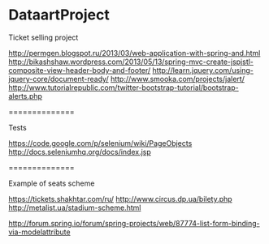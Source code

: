DataartProject
==============

Ticket selling project

http://permgen.blogspot.ru/2013/03/web-application-with-spring-and.html
http://bikashshaw.wordpress.com/2013/05/13/spring-mvc-create-jspjstl-composite-view-header-body-and-footer/
http://learn.jquery.com/using-jquery-core/document-ready/
http://www.smooka.com/projects/jalert/
http://www.tutorialrepublic.com/twitter-bootstrap-tutorial/bootstrap-alerts.php

==============

Tests

https://code.google.com/p/selenium/wiki/PageObjects
http://docs.seleniumhq.org/docs/index.jsp

==============

Example of seats scheme

https://tickets.shakhtar.com/ru/
http://www.circus.dp.ua/bilety.php
http://metalist.ua/stadium-scheme.html

http://forum.spring.io/forum/spring-projects/web/87774-list-form-binding-via-modelattribute
